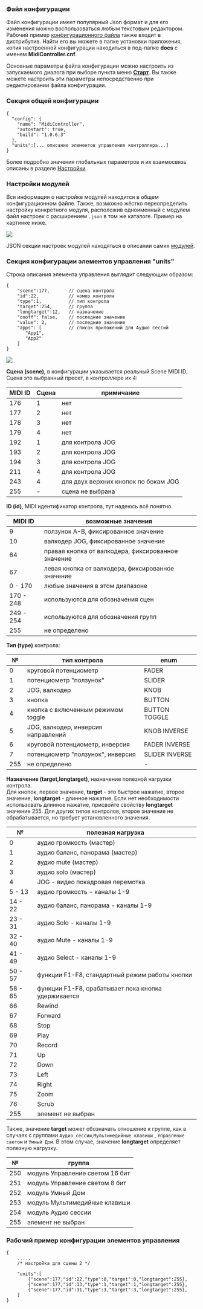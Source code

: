 ### Файл конфигурации

Файл конфигурации имеет популярный Json формат и для его изменения можно воспользоваться любым текстовым редактором. Рабочий пример [конфигурационного файла](https://raw.githubusercontent.com/ClaudiaCoord/MIDI-EasyControl-to-Mackie-translator-for-Premiere-Pro/main/docs/Dist/MidiController.cnf) также входит в дистрибутив. Найти его вы можете в папке установки приложения, копия настроенной конфигурации находиться в под-папке __docs__ с именем __MidiController.cnf__.

Основные параметры файла конфигурации можно настроить из запускаемого диалога при выборе пункта меню [__Старт__](RU-Запуск). Вы также можете настроить эти параметры непосредственно при редактировании файла конфигурации.

### Секция общей конфигурации

```
{
  "config": {
    "name": "MidiController",
    "autostart": true,
    "build": "1.0.6.3"
  },
  "units":[... описание элементов управления контроллера...]
}
```

Более подробно значения глобальных параметров и их взаимосвязь описаны в разделе [Настройки](RU-Настройки)

### Настройки модулей

Вся информация о настройке модулей находится в общем конфигурационном файле. Также, возможно жёстко переопределить настройку конкретного модуля, расположив одноименный с модулем файл настроек с расширением `.json` в том же каталоге. Пример на картинке ниже.

![](https://claudiacoord.github.io/MIDI-MT/images/helper/plugin-config.png)

JSON секции настроек модулей находяться в описании самих [модулей](RU-Настройи).

### Секция конфигурации элементов управления "units"

Строка описания элемента управления выглядит следующим образом:

```
{
    "scene":177,       // сцена контрола
    "id":22,           // номер контрола
    "type":1,          // тип контрола
    "target":254,      // группа
    "longtarget":12,   // назначение
    "onoff": false,    // последние значение
    "value": 2,        // последние значение
    "apps": [          // список приложений для Аудио сессий
       "App1",
       "App2"
    ]
}
```

![](https://claudiacoord.github.io/MIDI-MT/images/helper/ctrl9.png)  

__Сцена (scene)__, в конфигурации указывается реальный Scene MIDI ID.  
Сцена это выбранный пресет, в контроллере их 4:  

| MIDI ID | Сцена | примичание                           |
| ------- | ----- | ------------------------------------ |
| 176     | 1     | нет                                  |
| 177     | 2     | нет                                  |
| 178     | 3     | нет                                  |
| 179     | 4     | нет                                  |
| 192     | 1     | для контрола JOG                     |
| 193     | 2     | для контрола JOG                     |
| 194     | 3     | для контрола JOG                     |
| 211     | 4     | для контрола JOG                     |
| 243     | 4     | для двух верхних кнопок по бокам JOG |
| 255     | -     | сцена не выбрана                     |

__ID (id)__, MIDI идентификатор контрола, тут надеюсь всё понятно.  

| MIDI ID   | возможные значения                                 |
| --------- | -------------------------------------------------- |
| 9         | ползунок A-B, фиксированное значение               |
| 10        | валкодер JOG, фиксированное значение               |
| 64        | правая кнопка от валкодера, фиксированное значение |
| 67        | левая кнопка от валкодера, фиксированное значение  |
| 0 - 170   | любые значения в этом диапазоне                    |
| 170 - 248 | используются для обозначения сцен                  |
| 249 - 254 | используются для обозначения групп                 |
| 255       | не определено                                      |

__Тип (type)__ контрола:  

| №   | тип контрола                        | enum           |
| --- | ----------------------------------- | -------------- |
| 0   | круговой потенциометр               | FADER          |
| 1   | потенциометр "ползунок"             | SLIDER         |
| 2   | JOG, валкодер                       | KNOB           |
| 3   | кнопка                              | BUTTON         |
| 4   | кнопка с включенным режимом toggle  | BUTTON TOGGLE  |
| 5   | JOG, валкодер, инверсия направлений | KNOB INVERSE   |
| 6   | круговой потенциометр, инверсия     | FADER INVERSE  |
| 7   | потенциометр "ползунок", инверсия   | SLIDER INVERSE |
| 255 | не определено                       | -              |

__Назначение (target,longtarget)__, назначение полезной нагрузки контрола.  
Для кнопок, первое значение, __target__ - это быстрое нажатие, второе значение, __longtarget__ - длинное нажатие. Если нет необходимости использовать длинное нажатие, присвойте свойству __longtarget__ значение 255. Для других типов контролов, второе значение не обрабатывается, но требует установленного значения.  

| №       | полезная нагрузка                                   |
| ------- | --------------------------------------------------- |
| 0       | аудио громкость (мастер)                            |
| 1       | аудио баланс, панорама (мастер)                     |
| 2       | аудио mute (мастер)                                 |
| 3       | аудио solo (мастер)                                 |
| 4       | JOG - видео покадровая перемотка                    |
| 5  - 13 | аудио громкость - каналы 1-9                        |
| 14 - 22 | аудио баланс, панорама - каналы 1-9                 |
| 23 - 31 | аудио Solo - каналы 1-9                             |
| 32 - 40 | аудио Mute - каналы 1-9                             |
| 41 - 49 | аудио Select - каналы 1-9                           |
| 50 - 57 | функции F1-F8, стандартный режим работы кнопки      |
| 58 - 65 | функции F1-F8, срабатывает пока кнопка удерживается |
| 66      | Rewind                                              |
| 67      | Forward                                             |
| 68      | Stop                                                |
| 69      | Play                                                |
| 70      | Record                                              |
| 71      | Up                                                  |
| 72      | Down                                                |
| 73      | Left                                                |
| 74      | Right                                               |
| 75      | Zoom                                                |
| 76      | Scrub                                               |
| 255     | элемент не выбран                                   |

Также, значение __target__ может обозначать отношение к группе, как в случаях с группами `Аудио сессии`,`Мультимедийные клавиши` , `Управление светом` и `Умный Дом`. В этом случае, значение __longtarget__ определяет полезную нагрузку.

| №   | группа                           |
| --- | -------------------------------- |
| 250 | модуль  Управление светом 16 бит |
| 251 | модуль  Управление светом 8 бит  |
| 252 | модуль  Умный Дом                |
| 253 | модуль  Мультимедийные клавиши   |
| 254 | модуль  Аудио сессии             |
| 255 | элемент не выбран                |

### Рабочий пример конфигурации элементов управления

```
{
    ....,
    /* настройка для сцены 2 */

    "units":[
        {"scene":177,"id":22,"type":0,"target":0,"longtarget":255},
        {"scene":177,"id":13,"type":1,"target":1,"longtarget":255},
        {"scene":177,"id":31,"type":3,"target":3,"longtarget":255},
    ]
}
```

